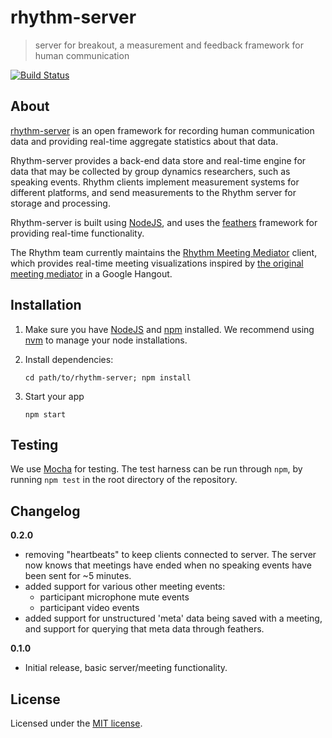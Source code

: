 # rhythm-server

> server for breakout, a measurement and feedback framework for human communication

[![Build Status](https://travis-ci.org/HumanDynamics/rhythm-server.svg?branch=development)](https://travis-ci.org/HumanDynamics/rhythm-server)

## About

[rhythm-server](https://rhythm.mit.edu) is an open framework for
recording human communication data and providing real-time aggregate
statistics about that data.

Rhythm-server provides a back-end data store and real-time engine for
data that may be collected by group dynamics researchers, such as
speaking events. Rhythm clients implement measurement systems for
different platforms, and send measurements to the Rhythm server for
storage and processing.

Rhythm-server is built using [NodeJS](https://nodejs.org/), and uses
the [feathers](http://feathersjs.com) framework for providing
real-time functionality.

The Rhythm team currently maintains the
[Rhythm Meeting Mediator](https://github.com/HumanDynamics/rhythm-meeting-mediator)
client, which provides real-time meeting visualizations inspired by
[the original meeting mediator](http://hd.media.mit.edu/tech-reports/TR-616.pdf)
in a Google Hangout.

## Installation

1. Make sure you have [NodeJS](https://nodejs.org/) and
   [npm](https://www.npmjs.com/) installed. We recommend using
   [nvm](https://github.com/creationix/nvm) to manage your node
   installations.
2. Install dependencies:

    ```
    cd path/to/rhythm-server; npm install
    ```

3. Start your app

    ```
    npm start
    ```

## Testing

We use [Mocha](https://mochajs.org) for testing. The test harness can
be run through `npm`, by running `npm test` in the root directory of the repository.

## Changelog

__0.2.0__
- removing "heartbeats" to keep clients connected to server. The
  server now knows that meetings have ended when no speaking events have been sent for ~5 minutes.
- added support for various other meeting events: 
  - participant microphone mute events
  - participant video events
- added support for unstructured 'meta' data being saved with a
  meeting, and support for querying that meta data through feathers.

__0.1.0__

- Initial release, basic server/meeting functionality.

## License

Licensed under the [MIT license](LICENSE).
